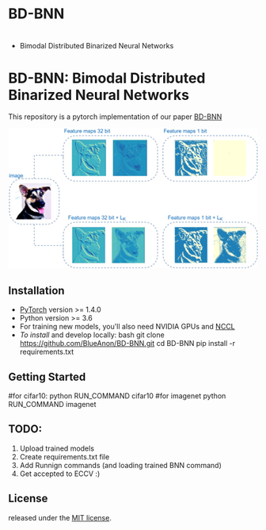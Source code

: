 # BD-BNN

# 
 - Bimodal Distributed Binarized Neural Networks



# BD-BNN: Bimodal Distributed Binarized Neural Networks
This repository is a pytorch implementation of our paper [BD-BNN](https://arxiv.org/abs/2204.02004)

<p align="center">
  <img src="https://github.com/BlueAnon/BD-BNN/blob/master/image-bdbnn.jpeg" width="700" >
</p>



## Installation

* [PyTorch](http://pytorch.org/) version >= 1.4.0
* Python version >= 3.6
* For training new models, you'll also need NVIDIA GPUs and [NCCL](https://github.com/NVIDIA/nccl)
* *To install* and develop locally:
bash
git clone https://github.com/BlueAnon/BD-BNN.git
cd BD-BNN
pip install -r requirements.txt


## Getting Started

#for cifar10:
python RUN_COMMAND cifar10
#for imagenet
python RUN_COMMAND imagenet


## TODO:
1. Upload trained models
2. Create requirements.txt file
3. Add Runnign commands (and loading trained BNN command)
4. Get accepted to ECCV :)


## License
released under the [MIT license](LICENSE).
